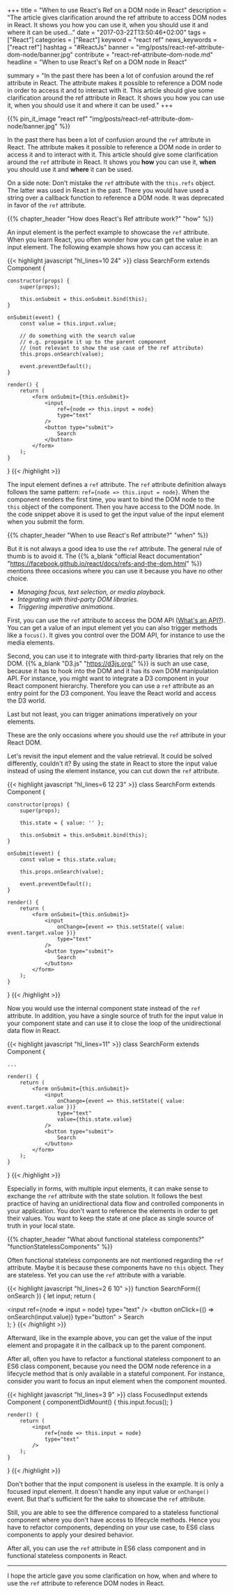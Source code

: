 +++
title = "When to use React's Ref on a DOM node in React"
description = "The article gives clarification around the ref attribute to access DOM nodes in React. It shows you how you can use it, when you should use it and where it can be used..."
date = "2017-03-22T13:50:46+02:00"
tags = ["React"]
categories = ["React"]
keyword = "react ref"
news_keywords = ["react ref"]
hashtag = "#ReactJs"
banner = "img/posts/react-ref-attribute-dom-node/banner.jpg"
contribute = "react-ref-attribute-dom-node.md"
headline = "When to use React's Ref on a DOM node in React"

summary = "In the past there has been a lot of confusion around the ref attribute in React. The attribute makes it possible to reference a DOM node in order to access it and to interact with it. This article should give some clarification around the ref attribute in React. It shows you how you can use it, when you should use it and where it can be used."
+++

{{% pin_it_image "react ref" "img/posts/react-ref-attribute-dom-node/banner.jpg" %}}

In the past there has been a lot of confusion around the `ref` attribute in React. The attribute makes it possible to reference a DOM node in order to access it and to interact with it. This article should give some clarification around the `ref` attribute in React. It shows you **how** you can use it, **when** you should use it and **where** it can be used.

On a side note: Don't mistake the `ref` attribute with the `this.refs` object. The latter was used in React in the past. There you would have used a string over a callback function to reference a DOM node. It was deprecated in favor of the `ref` attribute.

{{% chapter_header "How does React's Ref attribute work?" "how" %}}

An input element is the perfect example to showcase the `ref` attribute. When you learn React, you often wonder how you can get the value in an input element. The following example shows how you can access it:

{{< highlight javascript "hl_lines=10 24" >}}
class SearchForm extends Component {

    constructor(props) {
        super(props);

        this.onSubmit = this.onSubmit.bind(this);
    }

    onSubmit(event) {
        const value = this.input.value;

        // do something with the search value
        // e.g. propagate it up to the parent component
        // (not relevant to show the use case of the ref attribute)
        this.props.onSearch(value);

        event.preventDefault();
    }

    render() {
        return (
            <form onSubmit={this.onSubmit}>
                <input
                    ref={node => this.input = node}
                    type="text"
                />
                <button type="submit">
                    Search
                </button>
            </form>
        );
    }
}
{{< /highlight >}}

The input element defines a `ref` attribute. The `ref` attribute definition always follows the same pattern: `ref={node => this.input = node}`. When the component renders the first time, you want to bind the DOM node to the `this` object of the component. Then you have access to the DOM node. In the code snippet above it is used to get the input value of the input element when you submit the form.

{{% chapter_header "When to use React's Ref attribute?" "when" %}}

But it is not always a good idea to use the `ref` attribute. The general rule of thumb is to avoid it. The {{% a_blank "official React documentation" "https://facebook.github.io/react/docs/refs-and-the-dom.html" %}} mentions three occasions where you can use it because you have no other choice.

* *Managing focus, text selection, or media playback.*
* *Integrating with third-party DOM libraries.*
* *Triggering imperative animations.*

First, you can use the `ref` attribute to access the DOM API ([What's an API?](https://www.robinwieruch.de/what-is-an-api-javascript/)). You can get a value of an input element yet you can also trigger methods like a `focus()`. It gives you control over the DOM API, for instance to use the media elements.

Second, you can use it to integrate with third-party libraries that rely on the DOM. {{% a_blank "D3.js" "https://d3js.org/" %}} is such an use case, because it has to hook into the DOM and it has its own DOM manipulation API. For instance, you might want to integrate a D3 component in your React component hierarchy. Therefore you can use a `ref` attribute as an entry point for the D3 component. You leave the React world and access the D3 world.

Last but not least, you can trigger animations imperatively on your elements.

These are the only occasions where you should use the `ref` attribute in your React DOM.

Let's revisit the input element and the value retrieval. It could be solved differently, couldn't it? By using the state in React to store the input value instead of using the element instance, you can cut down the `ref` attribute.

{{< highlight javascript "hl_lines=6 12 23" >}}
class SearchForm extends Component {

    constructor(props) {
        super(props);

        this.state = { value: '' };

        this.onSubmit = this.onSubmit.bind(this);
    }

    onSubmit(event) {
        const value = this.state.value;

        this.props.onSearch(value);

        event.preventDefault();
    }

    render() {
        return (
            <form onSubmit={this.onSubmit}>
                <input
                    onChange={event => this.setState({ value: event.target.value })}
                    type="text"
                />
                <button type="submit">
                    Search
                </button>
            </form>
        );
    }
}
{{< /highlight >}}

Now you would use the internal component state instead of the `ref` attribute. In addition, you have a single source of truth for the input value in your component state and can use it to close the loop of the unidirectional data flow in React.

{{< highlight javascript "hl_lines=11" >}}
class SearchForm extends Component {

    ...

    render() {
        return (
            <form onSubmit={this.onSubmit}>
                <input
                    onChange={event => this.setState({ value: event.target.value })}
                    type="text"
                    value={this.state.value}
                />
                <button type="submit">
                    Search
                </button>
            </form>
        );
    }
}
{{< /highlight >}}

Especially in forms, with multiple input elements, it can make sense to exchange the `ref` attribute with the state solution. It follows the best practice of having an unidirectional data flow and controlled components in your application. You don't want to reference the elements in order to get their values. You want to keep the state at one place as single source of truth in your local state.

{{% chapter_header "What about functional stateless components?" "functionStatelessComponents" %}}

Often functional stateless components are not mentioned regarding the `ref` attribute. Maybe it is because these components have no `this` object. They are stateless. Yet you can use the `ref` attribute with a variable.

{{< highlight javascript "hl_lines=2 6 10" >}}
function SearchForm({ onSearch }) {
    let input;
    return (
        <div>
            <input
                ref={node => input = node}
                type="text"
            />
            <button
                onClick={() => onSearch(input.value)}
                type="button"
            >
                Search
            </button>
        </div>
    );
}
{{< /highlight >}}

Afterward, like in the example above, you can get the value of the input element and propagate it in the callback up to the parent component.

After all, often you have to refactor a functional stateless component to an ES6 class component, because you need the DOM node reference in a lifecycle method that is only available in a stateful component. For instance, consider you want to focus an input element when the component mounted.

{{< highlight javascript "hl_lines=3 9" >}}
class FocusedInput extends Component {
    componentDidMount() {
        this.input.focus();
    }

    render() {
        return (
            <input
                ref={node => this.input = node}
                type="text"
            />
        );
    }
}
{{< /highlight >}}

Don't bother that the input component is useless in the example. It is only a focused input element. It doesn't handle any input value or `onChange()` event. But that's sufficient for the sake to showcase the `ref` attribute.

Still, you are able to see the difference compared to a stateless functional component where you don't have access to lifecycle methods. Hence you have to refactor components, depending on your use case, to ES6 class components to apply your desired behavior.

After all, you can use the `ref` attribute in ES6 class component and in functional stateless components in React.

<hr class="section-divider">

I hope the article gave you some clarification on how, when and where to use the `ref` attribute to reference DOM nodes in React.
